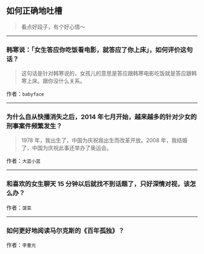 ## 如何正确地吐槽

> 看点好段子，有个好心情～


 
---

### 韩寒说：「女生答应你吃饭看电影，就答应了你上床」，如何评价这句话？

> 这句话是针对韩寒说的，女孩儿的意思是答应跟韩寒电影吃饭就是答应跟韩寒上床。跟你没什么关系。


作者：`babyface`

---

### 为什么自从快播消失之后，2014 年七月开始，越来越多的针对少女的刑事案件频繁发生？

> 1978 年，我出生了，中国为庆祝我出生而改革开放。2008 年，我结婚了，中国为庆祝此事还举办了奥运会。


作者：`大蓝小蓝`

---

### 和喜欢的女生聊天 15 分钟以后就找不到话题了，只好深情对视，该怎么办？

> 


作者：`菠菜`

---

### 如何更好地阅读马尔克斯的《百年孤独》？

> 


作者：`李重光`